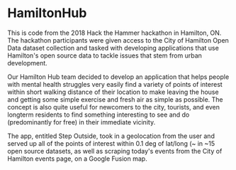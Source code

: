 # HamiltonHub

This is code from the 2018 Hack the Hammer hackathon in Hamilton, ON.
The hackathon participants were given access to the City of Hamilton Open Data dataset collection and tasked with developing applications that use Hamilton's open source data to tackle issues that stem from urban development.

Our Hamilton Hub team decided to develop an application that helps people with mental health struggles very easily find a variety of points of interest within short walking distance of their location to make leaving the house and getting some simple exercise and fresh air as simple as possible. The concept is also quite useful for newcomers to the city, tourists, and even longterm residents to find something interesting to see and do (predominantly for free) in their immediate vicinity.

The app, entitled Step Outside, took in a geolocation from the user and served up all of the points of interest within 0.1 deg of lat/long (~ in ~15 open source datasets, as well as scraping today's events from the City of Hamilton events page, on a Google Fusion map.

